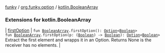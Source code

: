 [funky](../../index.md) / [org.funky.option](../index.md) / [kotlin.BooleanArray](.)

### Extensions for kotlin.BooleanArray

| [firstOption](first-option.md) | `fun `[`BooleanArray`](https://kotlinlang.org/api/latest/jvm/stdlib/kotlin/-boolean-array/index.html)`.firstOption(): `[`Option`](../-option/index.md)`<`[`Boolean`](https://kotlinlang.org/api/latest/jvm/stdlib/kotlin/-boolean/index.html)`>`<br>`fun `[`BooleanArray`](https://kotlinlang.org/api/latest/jvm/stdlib/kotlin/-boolean-array/index.html)`.firstOption(p: (`[`Boolean`](https://kotlinlang.org/api/latest/jvm/stdlib/kotlin/-boolean/index.html)`) -> `[`Boolean`](https://kotlinlang.org/api/latest/jvm/stdlib/kotlin/-boolean/index.html)`): `[`Option`](../-option/index.md)`<`[`Boolean`](https://kotlinlang.org/api/latest/jvm/stdlib/kotlin/-boolean/index.html)`>`<br>Extract the first element and wrapps it in an Option. Returns None is the receiver has no elements. |

